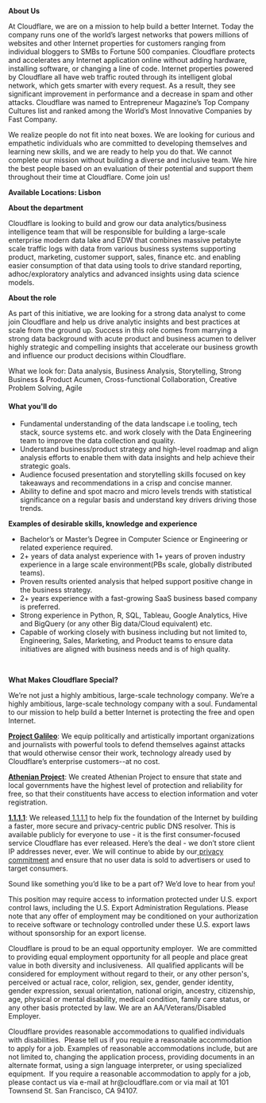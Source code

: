 <div class="content-intro">
	<div><strong>About Us</strong></div>
	<div>
		<p>At Cloudflare, we are on a mission to help build a better Internet. Today the company runs one of the world’s largest networks that powers millions of websites and other Internet properties for customers ranging from individual bloggers to SMBs to Fortune 500 companies. Cloudflare protects and accelerates any Internet application online without adding hardware, installing software, or changing a line of code. Internet properties powered by Cloudflare all have web traffic routed through its intelligent global network, which gets smarter with every request. As a result, they see significant improvement in performance and a decrease in spam and other attacks. Cloudflare was named to Entrepreneur Magazine’s Top Company Cultures list and ranked among the World’s Most Innovative Companies by Fast Company.&nbsp;</p>
		<p><span style="font-weight: 400;">We realize people do not fit into neat boxes. We are looking for curious and empathetic individuals who are committed to developing themselves and learning new skills, and we are ready to help you do that. We cannot complete our mission without building a diverse and inclusive team. We hire the best people based on an evaluation of their potential and support them throughout their time at Cloudflare. Come join us!&nbsp;</span></p>
	</div>
</div>
<p><strong>Available Locations: Lisbon </strong></p>
<p><strong>About the department</strong></p>
<p>Cloudflare is looking to build and grow our data analytics/business intelligence team that will be responsible for building a large-scale enterprise modern data lake and EDW that combines massive petabyte scale traffic logs with data from various business systems supporting product, marketing, customer support, sales, finance etc. and enabling easier consumption of that data using tools to drive standard reporting, adhoc/exploratory analytics and advanced insights using data science models.</p>
<p><strong>About the role</strong></p>
<p>As part of this initiative, we are looking for a strong data analyst to come join Cloudflare and help us drive analytic insights and best practices at scale from the ground up. Success in this role comes from marrying a strong data background with acute product and business acumen to deliver highly strategic and compelling insights that accelerate our business growth and influence our product decisions within Cloudflare.&nbsp;</p>
<p>What we look for: Data analysis, Business Analysis, Storytelling, Strong Business &amp; Product Acumen, Cross-functional Collaboration, Creative Problem Solving, Agile</p>
<h4><strong>What you'll do</strong></h4>
<ul>
	<li>Fundamental understanding of the data landscape i.e tooling, tech stack, source systems etc. and work closely with the Data Engineering team to improve the data collection and quality.</li>
	<li>Understand business/product strategy and high-level roadmap and align analysis efforts to enable them with data insights and help achieve their strategic goals.</li>
	<li>Audience focused presentation and storytelling skills focused on key takeaways and recommendations in a crisp and concise manner.</li>
	<li>Ability to define and spot macro and micro levels trends with statistical significance on a regular basis and understand key drivers driving those trends.</li>
</ul>
<p><strong>Examples of desirable skills, knowledge and experience</strong></p>
<ul>
	<li>Bachelor’s or Master’s Degree in Computer Science or Engineering or related experience required.</li>
	<li>2+ years of data analyst experience with 1+ years of proven industry experience in a large scale environment(PBs scale, globally distributed teams).</li>
	<li>Proven results oriented analysis that helped support positive change in the business strategy.</li>
	<li>2+ years experience with a fast-growing SaaS business based company is preferred.</li>
	<li>Strong experience in Python, R, SQL, Tableau, Google Analytics, Hive and BigQuery (or any other Big data/Cloud equivalent) etc.</li>
	<li>Capable of working closely with business including but not limited to, Engineering, Sales, Marketing, and Product teams to ensure data initiatives are aligned with business needs and is of high quality.</li>
</ul>
<p>&nbsp;</p>
<div class="content-conclusion">
	<p><strong>What Makes Cloudflare Special?</strong></p>
	<p><span style="font-weight: 400;">We’re not just a highly ambitious, large-scale technology company. We’re a highly ambitious, large-scale technology company with a soul. Fundamental to our mission to help build a better Internet is protecting the free and open Internet.</span></p>
	<p><a href="https://blog.cloudflare.com/protecting-free-expression-online/"><strong>Project Galileo</strong></a><span style="font-weight: 400;">: We equip politically and artistically important organizations and journalists with powerful tools to defend themselves against attacks that would otherwise censor their work, technology already used by Cloudflare’s enterprise customers--at no cost.</span></p>
	<p><strong><a href="https://www.cloudflare.com/athenian/">Athenian Project</a></strong><span style="font-weight: 400;">: We created Athenian Project to ensure that state and local governments have the highest level of protection and reliability for free, so that their constituents have access to election information and voter registration.</span></p>
	<p><a href="https://1.1.1.1/"><strong>1.1.1.1</strong></a><span style="font-weight: 400;">: We released</span><a href="https://1.1.1.1/"> <span style="font-weight: 400;">1.1.1.1</span></a><span style="font-weight: 400;"> to help fix the foundation of the Internet by building a faster, more secure and privacy-centric public DNS resolver. This is available publicly for everyone to use - it is the first consumer-focused service Cloudflare has ever released. Here’s the deal - we don’t store client IP addresses never, ever. We will continue to abide by our</span><a href="https://developers.cloudflare.com/1.1.1.1/privacy/public-dns-resolver"> privacy commitment</a><span style="font-weight: 400;"> and ensure that no user data is sold to advertisers or used to target consumers.</span></p>
	<p><span style="font-weight: 400;">Sound like something you’d like to be a part of? We’d love to hear from you!</span></p>
	<p><span style="font-weight: 400;">This position may require access to information protected under U.S. export control laws, including the U.S. Export Administration Regulations. Please note that any offer of employment may be conditioned on your authorization to receive software or technology controlled under these U.S. export laws without sponsorship for an export license.</span></p>
	<p><span style="font-weight: 400;">Cloudflare is proud to be an equal opportunity employer. &nbsp;We are committed to providing equal employment opportunity for all people and place great value in both diversity and inclusiveness. &nbsp;All qualified applicants will be considered for employment without regard to their, or any other person's, perceived or actual</span> <span style="font-weight: 400;">race, color, religion, sex, gender, gender identity, gender expression, sexual orientation, national origin, ancestry, citizenship, age, physical or mental disability, medical condition, family care status, or any other basis protected by law. </span><span style="font-weight: 400;">We are an AA/Veterans/Disabled Employer.</span></p>
	<p><span style="font-weight: 400;">Cloudflare provides reasonable accommodations to qualified individuals with disabilities. &nbsp;Please tell us if you require a reasonable accommodation to apply for a job. Examples of reasonable accommodations include, but are not limited to, changing the application process, providing documents in an alternate format, using a sign language interpreter, or using specialized equipment. &nbsp;If you require a reasonable accommodation to apply for a job, please contact us via e-mail at </span><span style="font-weight: 400;">hr@cloudflare.com</span><span style="font-weight: 400;"> or via mail at 101 Townsend St. San Francisco, CA 94107.</span></p>
</div>